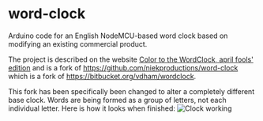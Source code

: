 # word-clock
Arduino code for an English NodeMCU-based word clock based on modifying an existing commercial product.

The project is described on the website [Color to the WordClock, april fools' edition](https://diystuff.nl/embedded/color-to-the-wordclock/) and is a fork of https://github.com/niekproductions/word-clock which is a fork of https://bitbucket.org/vdham/wordclock.

This fork has been specifically been changed to alter a completely different base clock. Words are being formed as a group of letters, not each individual letter. Here is how it looks when finished:
![Clock working](http://diystuff.nl/wp-content/uploads/2019/04/WordClock.jpg)

